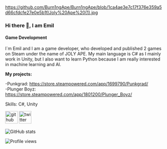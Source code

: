 https://github.com/Burn1ngApe/Burn1ngApe/blob/1ca4ae3e7c17f376e359a5d66cfdcfe27e0e5b1f/Joly%20Ape%20(1).jpg

### Hi there 👋, I am Emil
#### Game Development
I`m Emil and I am a game developer, who developed and published 2 games on Steam under the name of JOLY APE. My main language is C# as I mainly work in Unity, but I also want to learn Python because I am really interested in machine learning and AI. 

**My projects:**

 -Punkgrad: https://store.steampowered.com/app/1699790/Punkgrad/             
 -Plunger Boyz: https://store.steampowered.com/app/1801200/Plunger_Boyz/


Skills: C#, Unity


[<img src='https://cdn.jsdelivr.net/npm/simple-icons@3.0.1/icons/github.svg' alt='github' height='40'>](https://github.com/Burn1ngApe)  [<img src='https://cdn.jsdelivr.net/npm/simple-icons@3.0.1/icons/twitter.svg' alt='twitter' height='40'>](https://twitter.com/https://twitter.com/punkgrad)  

![GitHub stats](https://github-readme-stats.vercel.app/api?username=Burn1ngApe&show_icons=true&count_private=true)  

![Profile views](https://gpvc.arturio.dev/Burn1ngApe)  
